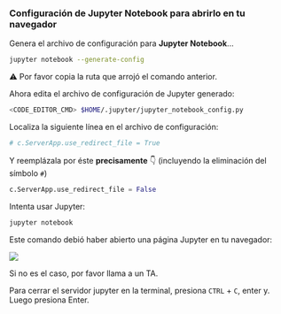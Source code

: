 ### Configuración de Jupyter Notebook para abrirlo en tu navegador

Genera el archivo de configuración para **Jupyter Notebook**...

``` bash
jupyter notebook --generate-config
```

⚠️ Por favor copia la ruta que arrojó el comando anterior.

Ahora edita el archivo de configuración de Jupyter generado:

``` bash
<CODE_EDITOR_CMD> $HOME/.jupyter/jupyter_notebook_config.py
```

Localiza la siguiente línea en el archivo de configuración:

``` python
# c.ServerApp.use_redirect_file = True
```

Y reemplázala por éste **precisamente** 👇 (incluyendo la eliminación del símbolo `#`)

``` python
c.ServerApp.use_redirect_file = False
```

Intenta usar Jupyter:

``` bash
jupyter notebook
```

Este comando debió haber abierto una página Jupyter en tu navegador:

![](images/wsl_jupyter_notebook.png)

Si no es el caso, por favor llama a un TA.

Para cerrar el servidor jupyter en la terminal, presiona `CTRL` + `C`, enter y. Luego presiona Enter.
